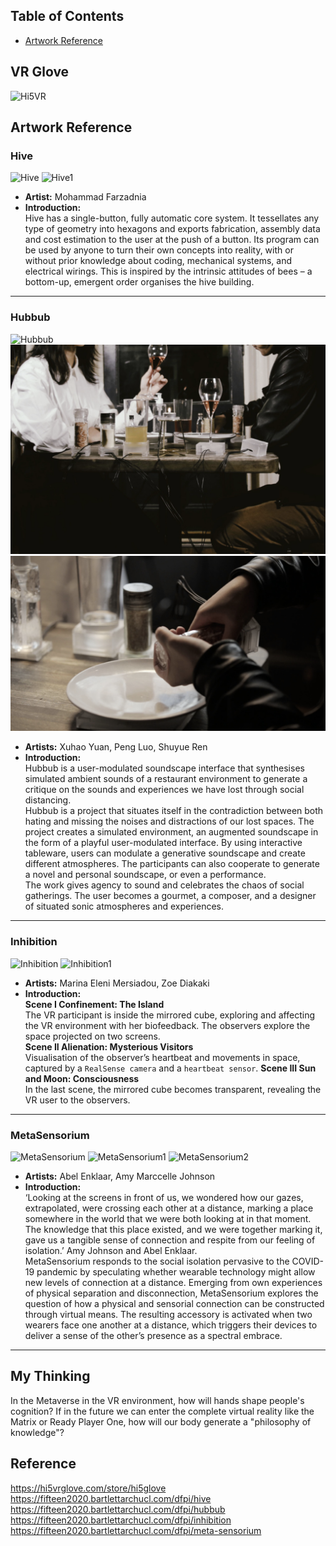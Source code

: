 ## Table of Contents
* [Artwork Reference](#artwrok-reference)

## VR Glove
![Hi5VR](https://github.com/HarryWuuuuu/Pcomp-Final-Project/blob/75217b342997d8ec54a66c1522238c61f9e48bfb/Week%207/VRGlove.png)

## Artwork Reference  
### Hive
![Hive](https://github.com/HarryWuuuuu/Pcomp-Final-Project/blob/75217b342997d8ec54a66c1522238c61f9e48bfb/Week%207/Hive.png)
![Hive1](https://github.com/HarryWuuuuu/Pcomp-Final-Project/blob/75217b342997d8ec54a66c1522238c61f9e48bfb/Week%207/Hive1.png)
* **Artist:** Mohammad Farzadnia
* **Introduction:**  
Hive has a single-button, fully automatic core system. It tessellates any type of geometry into hexagons and exports fabrication, assembly data and cost estimation to the user at the push of a button. Its program can be used by anyone to turn their own concepts into reality, with or without prior knowledge about coding, mechanical systems, and electrical wirings. This is inspired by the intrinsic attitudes of bees – a bottom-up, emergent order organises the hive building. 

------------------------
### Hubbub
![Hubbub](https://github.com/HarryWuuuuu/Pcomp-Final-Project/blob/75217b342997d8ec54a66c1522238c61f9e48bfb/Week%207/Hubbub.png)
![Hubbub1](https://github.com/HarryWuuuuu/Pcomp-Final-Project/blob/75217b342997d8ec54a66c1522238c61f9e48bfb/Week%207/Hubbub1.png)
![Hubbub2](https://github.com/HarryWuuuuu/Pcomp-Final-Project/blob/75217b342997d8ec54a66c1522238c61f9e48bfb/Week%207/Hubbub2.png)
* **Artists:** Xuhao Yuan, Peng Luo, Shuyue Ren
* **Introduction:**  
Hubbub is a user-modulated soundscape interface that synthesises simulated ambient sounds of a restaurant environment to generate a critique on the sounds and experiences we have lost through social distancing.  
Hubbub is a project that situates itself in the contradiction between both hating and missing the noises and distractions of our lost spaces. The project creates a simulated environment, an augmented soundscape in the form of a playful user-modulated interface. By using interactive tableware, users can modulate a generative soundscape and create different atmospheres. The participants can also cooperate to generate a novel and personal soundscape, or even a performance.  
The work gives agency to sound and celebrates the chaos of social gatherings. The user becomes a gourmet, a composer, and a designer of situated sonic atmospheres and experiences.

-------------------------
### Inhibition
![Inhibition](https://github.com/HarryWuuuuu/Pcomp-Final-Project/blob/75217b342997d8ec54a66c1522238c61f9e48bfb/Week%207/Inhibition.png)
![Inhibition1](https://github.com/HarryWuuuuu/Pcomp-Final-Project/blob/75217b342997d8ec54a66c1522238c61f9e48bfb/Week%207/Inhibition1.png)
* **Artists:** Marina Eleni Mersiadou, Zoe Diakaki
* **Introduction:**  
**Scene I Confinement: The Island**  
The VR participant is inside the mirrored cube, exploring and affecting the VR environment with her biofeedback. The observers explore the space projected on two screens.  
**Scene II Alienation: Mysterious Visitors**  
Visualisation of the observer’s heartbeat and movements in space, captured by a `RealSense camera` and a `heartbeat sensor`.
**Scene III Sun and Moon: Consciousness**  
In the last scene, the mirrored cube becomes transparent, revealing the VR user to the observers.

-------------------------
### MetaSensorium
![MetaSensorium](https://github.com/HarryWuuuuu/Pcomp-Final-Project/blob/75217b342997d8ec54a66c1522238c61f9e48bfb/Week%207/MetaSensorium.png)
![MetaSensorium1](https://github.com/HarryWuuuuu/Pcomp-Final-Project/blob/75217b342997d8ec54a66c1522238c61f9e48bfb/Week%207/MetaSensorium1.png)
![MetaSensorium2](https://github.com/HarryWuuuuu/Pcomp-Final-Project/blob/75217b342997d8ec54a66c1522238c61f9e48bfb/Week%207/MetaSensorium2.png)
* **Artists:** Abel Enklaar, Amy Marccelle Johnson
* **Introduction:**  
‘Looking at the screens in front of us, we wondered how our gazes, extrapolated, were crossing each other at a distance, marking a place somewhere in the world that we were both looking at in that moment. The knowledge that this place existed, and we were together marking it, gave us a tangible sense of connection and respite from our feeling of isolation.’ Amy Johnson and Abel Enklaar.  
MetaSensorium responds to the social isolation pervasive to the COVID-19 pandemic by speculating whether wearable technology might allow new levels of connection at a distance. Emerging from own experiences of physical separation and disconnection, MetaSensorium explores the question of how a physical and sensorial connection can be constructed through virtual means. The resulting accessory is activated when two wearers face one another at a distance, which triggers their devices to deliver a sense of the other’s presence as a spectral embrace.

------------------------
## My Thinking
In the Metaverse in the VR environment, how will hands shape people's cognition? If in the future we can enter the complete virtual reality like the Matrix or Ready Player One, how will our body generate a "philosophy of knowledge"?

## Reference
https://hi5vrglove.com/store/hi5glove
https://fifteen2020.bartlettarchucl.com/dfpi/hive  
https://fifteen2020.bartlettarchucl.com/dfpi/hubbub  
https://fifteen2020.bartlettarchucl.com/dfpi/inhibition  
https://fifteen2020.bartlettarchucl.com/dfpi/meta-sensorium



